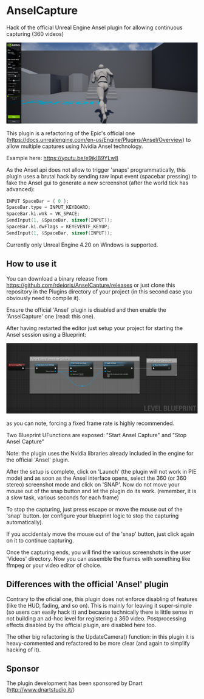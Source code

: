# AnselCapture
Hack of the official Unreal Engine Ansel plugin for allowing continuous capturing (360 videos)

![Alt text](screenshots/CaptureAnsel.PNG?raw=true "AnselCapture Screenshot")

This plugin is a refactoring of the Epic's official one (https://docs.unrealengine.com/en-us/Engine/Plugins/Ansel/Overview) to allow multiple captures using Nvidia Ansel technology.

Example here: https://youtu.be/e9jkIB9YLw8

As the Ansel api does not allow to trigger 'snaps' programmatically, this plugin uses a brutal hack by sending raw input event (spacebar pressing) to fake the Ansel gui to generate a new screenshot (after the world tick has advanced):

```c
INPUT SpaceBar = { 0 };
SpaceBar.type = INPUT_KEYBOARD;
SpaceBar.ki.wVk = VK_SPACE;
SendInput(1, &SpaceBar, sizeof(INPUT));
SpaceBar.ki.dwFlags = KEYEVENTF_KEYUP;
SendInput(1, &SpaceBar, sizeof(INPUT));
```

Currently only Unreal Engine 4.20 on Windows is supported.

## How to use it

You can download a binary release from https://github.com/rdeioris/AnselCapture/releases or just clone this repository in the Plugins directory of your project (in this second case you obviously need to compile it).

Ensure the official 'Ansel' plugin is disabled and then enable the 'AnselCapture' one (read: this one).

After having restarted the editor just setup your project for starting the Ansel session using a Blueprint:

![Alt text](screenshots/CaptureAnselBlueprint.PNG?raw=true "AnselCapture Level Blueprint Screenshot")

as you can note, forcing a fixed frame rate is highly recommended.

Two Blueprint UFunctions are exposed: "Start Ansel Capture" and "Stop Ansel Capture"

Note: the plugin uses the Nvidia libraries already included in the engine for the official 'Ansel' plugin.

After the setup is complete, click on 'Launch' (the plugin will not work in PIE mode) and as soon as the Ansel interface opens, select the 360 (or 360 stereo) screenshot mode and click on 'SNAP'. Now do not move your mouse out of the snap button and let the plugin do its work. (remember, it is a slow task, various seconds for each frame)

To stop the capturing, just press escape or move the mouse out of the 'snap' button. (or configure your blueprint logic to stop the capturing automatically).

If you accidentaly move the mouse out of the 'snap' button, just click again on it to continue capturing.

Once the capturing ends, you will find the various screenshots in the user 'Videos' directory. Now you can assemble the frames with something like ffmpeg or your video editor of choice.

## Differences with the official 'Ansel' plugin

Contrary to the oficial one, this plugin does not enforce disabling of features (like the HUD, fading, and so on). This is mainly for leaving it super-simple (so users can easily hack it) and because technically there is little sense in not building an ad-hoc level for registering a 360 video. Postprocessing effects disabled by the official plugin, are disabled here too.

The other big refactoring is the UpdateCamera() function: in this plugin it is heavy-commented and refactored to be more clear (and again to simplify hacking of it).

## Sponsor

The plugin development has been sponsored by Dnart (http://www.dnartstudio.it/)

